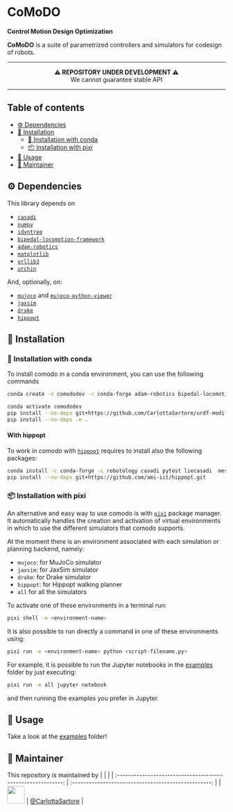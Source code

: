 # CoMoDO

**Control Motion Design Optimization**

**CoMoDO** is a suite of parametrized controllers and simulators for codesign of robots.


---

<p align="center">
  <b>⚠️ REPOSITORY UNDER DEVELOPMENT ⚠️</b>
  <br>We cannot guarantee stable API
</p>

---

## Table of contents

- [⚙️ Dependencies](#-dependencies)
- [💾 Installation](#-installation)
  - [🐍 Installation with conda](#-installation-with-conda)
  - [📦 Installation with pixi](#-installation-with-pixi)
- [🚀 Usage](#-usage)
- [:construction_worker: Maintainer](#construction_worker-maintainer)


## ⚙️ Dependencies

This library depends on

- [``casadi``](https://web.casadi.org/)
- [``numpy``](https://numpy.org/)
- [``idyntree``](https://github.com/robotology/idyntree)
- [``bipedal-locomotion-framework``](https://github.com/ami-iit/bipedal-locomotion-framework)
- [``adam-robotics``](https://github.com/ami-iit/ADAM)
- [``matplotlib``](https://matplotlib.org/stable/)
- [``urllib3``](https://urllib3.readthedocs.io/en/stable/)
- [``urchin``](https://github.com/fishbotics/urchin)

And, optionally, on:

- [``mujoco``](https://mujoco.org/) and [``mujoco-python-viewer``](https://github.com/rohanpsingh/mujoco-python-viewer)
- [``jaxsim``](https://github.com/ami-iit/jaxsim)
- [`drake`](https://drake.mit.edu/)
- [`hippopt`](https://github.com/ami-iit/hippopt.git)

## 💾 Installation

### 🐍 Installation with conda

To install comodo in a conda environment, you can use the following commands

```bash
conda create -n comododev -c conda-forge adam-robotics bipedal-locomotion-framework=0.19.0 mujoco-python-viewer matplotlib urllib3 urchin notebook jaxsim

conda activate comododev
pip install --no-deps git+https://github.com/CarlottaSartore/urdf-modifiers.git@scalar_modification
pip install --no-deps -e .

```

#### With hippopt

To work in comodo with [`hippopt`](https://github.com/ami-iit/hippopt.git) requires to install also the following packages:

```bash
conda install -c conda-forge -c robotology casadi pytest liecasadi  meshcat-python ffmpeg-python
pip install --no-deps git+https://github.com/ami-iit/hippopt.git
```

### 📦 Installation with pixi

An alternative and easy way to use comodo is with [`pixi`](https://pixi.sh/latest/) package manager. It automatically handles the creation and activation of virtual environments in which to use the different simulators that comodo supports.

At the moment there is an environment associated with each simulation or planning backend, namely:
- `mujoco`: for MuJoCo simulator
- `jaxsim`: for JaxSim simulator
- `drake`: for Drake simulator
- `hippopt`: for Hippopt walking planner
- `all` for all the simulators

To activate one of these environments in a terminal run:

```bash
pixi shell -e <environment-name>
```

It is also possible to run directly a command in one of these environments using:

```bash
pixi run -e <environment-name> python <script-filename.py>
```

For example, it is possible to run the Jupyter notebooks in the [examples](./examples) folder by just executing:

```bash
pixi run -e all jupyter notebook
```

and then running the examples you prefer in Jupyter.

## 🚀 Usage

Take a look at the [examples](./examples) folder!

## :construction_worker: Maintainer

This repository is maintained by
|                                                              |                                                      |
| :----------------------------------------------------------: | :--------------------------------------------------: |
| <img src="https://user-images.githubusercontent.com/56030908/135461492-6d9a1174-19bd-46b3-bee6-c4dbaea9e210.jpeg" width="40"> | [@CarlottaSartore](https://github.com/CarlottaSartore) |
